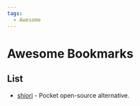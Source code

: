 ```yaml
---
tags:
  - Awesome
---
```


# Awesome Bookmarks

## List

- [shiori](https://github.com/go-shiori/shiori) - Pocket open-source alternative.
